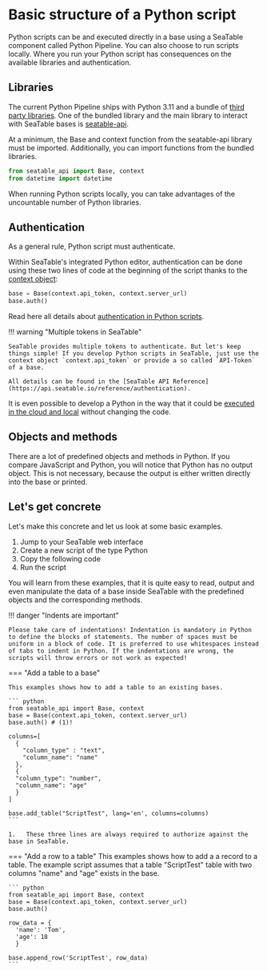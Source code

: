 # Basic structure of a Python script

Python scripts can be and executed directly in a base using a SeaTable component called Python Pipeline. You can also choose to run scripts locally. Where you run your Python script has consequences on the available libraries and authentication. 

## Libraries

The current Python Pipeline ships with Python 3.11 and a bundle of [third party libraries](/scripts/python/common_questions/#list-of-libraries-supported-in-the-cloud-environment). One of the bundled library and the main library to interact with SeaTable bases is [seatable-api](https://github.com/seatable/seatable-api-python).

At a minimum, the Base and context function from the seatable-api library must be imported. Additionally, you can import functions from the bundled libraries.

```python
from seatable_api import Base, context
from datetime import datetime
```

When running Python scripts locally, you can take advantages of the uncountable number of Python libraries. 

## Authentication

As a general rule, Python script must authenticate. 

Within SeaTable's integrated Python editor, authentication can be done using these two lines of code at the beginning of the script thanks to the [context object](https://developer.seatable.io/scripts/python/objects/context/):

```python
base = Base(context.api_token, context.server_url)
base.auth()
```

Read here all details about [authentication in Python scripts](/scripts/python/authorization_python/).

!!! warning "Multiple tokens in SeaTable"

    SeaTable provides multiple tokens to authenticate. But let's keep things simple! If you develop Python scripts in SeaTable, just use the context object `context.api_token` or provide a so called `API-Token` of a base.

    All details can be found in the [SeaTable API Reference](https://api.seatable.io/reference/authentication).

It is even possible to develop a Python in the way that it could be [executed in the cloud and local](/scripts/python/common_questions/#install-and-use-custom-python-libraries) without changing the code.

## Objects and methods

There are a lot of predefined objects and methods in Python. If you compare JavaScript and Python, you will notice that Python has no output object. This is not necessary, because the output is either written directly into the base or printed.

## Let's get concrete

Let's make this concrete and let us look at some basic examples.

1. Jump to your SeaTable web interface
2. Create a new script of the type Python
3. Copy the following code
4. Run the script

You will learn from these examples, that it is quite easy to read, output and even manipulate the data of a base inside SeaTable with the predefined objects and the corresponding methods.

!!! danger "Indents are important"

    Please take care of indentations! Indentation is mandatory in Python to define the blocks of statements. The number of spaces must be uniform in a block of code. It is preferred to use whitespaces instead of tabs to indent in Python. If the indentations are wrong, the scripts will throw errors or not work as expected!

=== "Add a table to a base"

    This examples shows how to add a table to an existing bases.

    ``` python
    from seatable_api import Base, context
    base = Base(context.api_token, context.server_url)
    base.auth() # (1)!

    columns=[
      {
        "column_type" : "text", 
        "column_name": "name"
      }, 
      {
      "column_type": "number",
      "column_name": "age"
      }
    ]

    base.add_table("ScriptTest", lang='en', columns=columns)
    ```

    1.   These three lines are always required to authorize against the base in SeaTable.

=== "Add a row to a table"
    This examples shows how to add a a record to a table. The example script assumes that a table "ScriptTest" table with two columns "name" and "age" exists in the base.

    ``` python
    from seatable_api import Base, context
    base = Base(context.api_token, context.server_url)
    base.auth()

    row_data = {
      'name': 'Tom',
      'age': 18
      } 
    
    base.append_row('ScriptTest', row_data)
    ```
